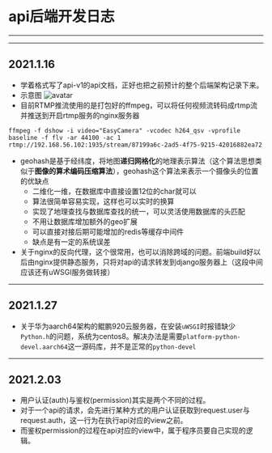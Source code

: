# api后端开发日志
***
***
## 2021.1.16
* 学着格式写了api-v1的api文档，正好也把之前预计的整个后端架构记录下来。
* 示意图
![avatar](https://github.com/mianyansanshengsanshi/restful_server/blob/master/templates/overall.jpg?raw=true)
* 目前RTMP推流使用的是打包好的ffmpeg，可以将任何视频流转码成rtmp流并推送到开启rtmp服务的nginx服务器
```shell
ffmpeg -f dshow -i video="EasyCamera" -vcodec h264_qsv -vprofile baseline -f flv -ar 44100 -ac 1 rtmp://192.168.56.102:1935/stream/87199a6c-2ad5-4f75-9215-42016882ea72
```
* geohash是基于经纬度，将地图**递归网格化**的地理表示算法（这个算法思想类似于**图像的算术编码压缩算法**），geohash这个算法来表示一个摄像头的位置的优缺点
  * 二维化一维，在数据库中直接设置12位的char就可以
  * 算法很简单容易实现，这样也可以实时的换算
  * 实现了地理查找与数据库查找的统一，可以灵活使用数据库的头匹配
  * 不用让数据库增加额外的geo扩展
  * 可以直接对接后期可能增加的redis等缓存中间件
  * 缺点是有一定的系统误差
* 关于nginx的反向代理，这个很常用，也可以消除跨域的问题。前端build好以后由nginx提供静态服务，只将对api的请求转发到django服务器上（这段中间应该还有uWSGI服务做转接）
***
## 2021.1.27
* 关于华为aarch64架构的鲲鹏920云服务器，在安装`uWSGI`时报错缺少`Python.h`的问题，系统为centos8。解决办法是需要`platform-python-devel.aarch64`这一源码库，并不是正常的`python-devel`
***
## 2021.2.03
* 用户认证(auth)与鉴权(permission)其实是两个不同的过程。
* 对于一个api的请求，会先进行某种方式的用户认证获取到request.user与request.auth，这一行为在执行api对应的view之前。
* 而鉴权permission的过程在api对应的view中，属于程序员要自己实现的逻辑。